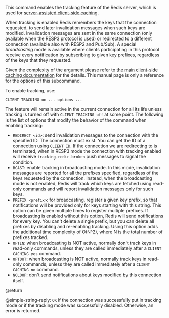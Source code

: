 This command enables the tracking feature of the Redis server, which is used for [server-assisted client-side caching](/topics/client-side-caching).

When tracking is enabled Redis remembers the keys that the connection requested, to send later invalidation messages when such keys are modified.
Invalidation messages are sent in the same connection (only available when the RESP3 protocol is used) or redirected to a different connection (available also with RESP2 and Pub/Sub).
A special *broadcasting* mode is available where clients participating in this protocol receive every notification by subscribing to given key prefixes, regardless of the keys that they requested.

Given the complexity of the argument please refer to [the main client-side caching documentation](/topics/client-side-caching) for the details.
This manual page is only a reference for the options of this subcommand.

To enable tracking, use:

    CLIENT TRACKING on ... options ...

The feature will remain active in the current connection for all its life unless tracking is turned off with `CLIENT TRACKING off` at some point.
The following is the list of options that modify the behavior of the command when enabling tracking:

* `REDIRECT <id>`: send invalidation messages to the connection with the specified ID. The connection must exist. You can get the ID of a connection using `CLIENT ID`. If the connection we are redirecting to is terminated, when in RESP3 mode the connection with tracking enabled will receive `tracking-redir-broken` push messages to signal the condition.
* `BCAST`: enable tracking in broadcasting mode. In this mode, invalidation messages are reported for all the prefixes specified, regardless of the keys requested by the connection. Instead, when the broadcasting mode is not enabled, Redis will track which keys are fetched using read-only commands and will report invalidation messages only for such keys.
* `PREFIX <prefix>`: for broadcasting, register a given key prefix, so that notifications will be provided only for keys starting with this string. This option can be given multiple times to register multiple prefixes. If broadcasting is enabled without this option, Redis will send notifications for every key. You can't delete a single prefix, but you can delete all prefixes by disabling and re-enabling tracking. Using this option adds the additional time complexity of O(N^2), where N is the total number of prefixes tracked. 
* `OPTIN`: when broadcasting is NOT active, normally don't track keys in read-only commands, unless they are called immediately after a `CLIENT CACHING yes` command.
* `OPTOUT`: when broadcasting is NOT active, normally track keys in read-only commands, unless they are called immediately after a `CLIENT CACHING no` command.
* `NOLOOP`: don't send notifications about keys modified by this connection itself.

@return

@simple-string-reply: `OK` if the connection was successfully put in tracking mode or if the tracking mode was successfully disabled. Otherwise, an error is returned.
